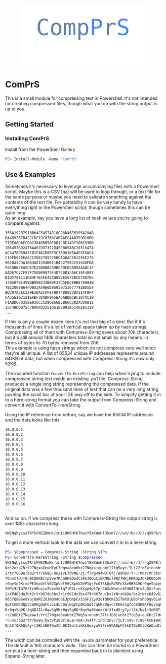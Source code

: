 <div align='center'>
<img src='Assets/comprs.svg' />
</div>

ComPrS
======  
This is a small module for compressing text in Powershell.  It's not intended for creating compressed files, though what you do with the string output is up to you.  

## Getting Started  

### Installing ComPrS  
Install from the PowerShell Gallery  
```Powershell
PS> Install-Module -Name 'ComPrS'
```  
  
## Use & Examples  
Sometimes it's necessary to leverage accompanying files with a Powershell script.  Maybe this is a CSV that will be used to loop through, or a text file for the same purpose or maybe you need to validate something against the contents of the text file.  For portability it can be very handy to have everything right in the Powershell script, though sometimes this can be quite long.  
As an example, say you have a long list of hash values you're going to compare against:  
```
356A192B7913B04C54574D18C28D46E6395428AB
DA4B9237BACCCDF19C0760CAB7AEC4A8359010B0
77DE68DAECD823BABBB58EDB1C8E14D7106E83BB
1B6453892473A467D07372D45EB05ABC2031647A
AC3478D69A3C81FA62E60F5C3696165A4E5E6AC4
C1DFD96EEA8CC2B62785275BCA38AC261256E278
902BA3CDA1883801594B6E1B452790CC53948FDA
FE5DBBCEA5CE7E2988B8C69BCFDFDE8904AABC1F
0ADE7C2CF97F75D009975F4D720D1FA6C19F4897
B1D5781111D84F7B3FE45A0852E59758CD7A87E5
17BA0791499DB908433B80F37C5FBC89B870084B
7B52009B64FD0A2A49E6D8A939753077792B0554
BD307A3EC329E10A2CFF8FB87480823DA114F8F4
FA35E192121EABF3DABF9F5EA6ABDBCBC107AC3B
F1ABD670358E036C31296E66B3B66C382AC00812
1574BDDB75C78A6FD2251D61E2993B5146201319
...
```  
If this is only a couple dozen lines it's not that big of a deal.  But if it's thousands of lines it's a lot of vertical space taken up by hash strings.  Compressing all of them with Compress-String saves about 70k characters, but it's still around 140k characters total so not small by any means. In terms of bytes its 70 bytes removed from 206.  
This example is using hash strings which do not compress very well since they're all unique.  A list of 65534 unique IP addresses represents around 841KB of data, but when compressed with Compress-String it's now only 52KB.  
  
The included function `ConvertTo-HereString` can help when trying to include compressed string text inside an existing .ps1 file.  Compress-String produces a single long string representing the compressed data.  If the original data was a few thousand lines of text that can be a very long string, pushing the scroll bar of your IDE way off to the side.  To simplify getting it in to a here-string format you can take the output from Compress-String and convert it with ConvertTo-HereString.  
  
Using the IP reference from before, say we have the 65534 IP addresses and the data looks like this:  
```
10.0.0.1
10.0.0.2
10.0.0.3
10.0.0.4
10.0.0.5
10.0.0.6
10.0.0.7
10.0.0.8
10.0.0.9
10.0.0.10
10.0.0.11
10.0.0.12
10.0.0.13
10.0.0.14
10.0.0.15
10.0.0.16
...
```  
And so on.  If we compress these with Compress-String the output string is over 189k characters long.  
```
VN1NqhyLsqTRfkFN5ZBmHr/zn1i9R6HtK7hwiY5kKWnHl35aK7///vd/+b//J///qX9P8/d0/D2df0/X39P99/T8Pb1/T/nt465kZ...
```
To get a more vertical look to the data we can convert it in to a here-string.  
```Powershell
PS> $Compressed = Compress-String -String $IPs
PS> ConvertTo-HereString -String $Compressed
VN1NqhyLsqTRfkFN5ZBmHr/zn1i9R6HtK7hwiY5kKWnHl35aK7///vd/+b//J///qX9P8/d0/D2df0/X39P99/T8Pb1/T/nt465kZ7I72aHsUnYqu5Udy65118qfade6a9217lp3rbvWXeuuza7Nrg1/hbs2uza7
Nrs2uza7Nrt27Nqxa8euHfyL7dqxa8euHbt27Nqxa+eunbt27tq5ayc/ILt27tq5a+eunbt27dq1a9euXbt27drFz+OuXbt27dq1a/eu3bt279q9a/eu3bt28+O/a/eu3bv27Nqza8+uPbv27Nqza8+uPbxtu/bs
2rtr7669u/bu2rtr7669u/bu2svL7dvN6/3j/f7xgv94w3+84j/e8R8v+Y+3/Mdr/mP3kxV2DYtlMS22xbhYF/NCX0JgUnvGLo0JkQmVCZkJnQmhCaUJqQmtyRhSdslN6E0ITihOSE5oTohOqE7ITg4Lzi7lCekJ
7QnxCfUJ+Qn9CQEKBcrpVwe7RChUKGQodCiEKJQopCi0KMQol99Z7NKjEKRQpJCk0KQQpVClkKXQpdx+WbJLmkKbQpxCnUKeQp9CoEKhQqLy+C3NLpUKmQqdCqEKpQqpCq0KsQq1yut54H3AgUCvSq9Kr0qvSq9K
r0qvSq9KrxoPE3bpVelV6VXpVelV6VXpVb2HPIg+FxG73kQeRV5FnkXeRR5G9Kr0qvSq4ynGLr0qvSq9Kr0qvSq9Kr0qvSq96uENyC69Kr0qvSq9Kr0qvSq9Kr0qverp8flvN//9/p7y99S/p/l7Ov6e9tdef0/3
39Pz9/Tu78zIrmRnsjvZoexSdiq7lR3LrnXXyp9p17pr3bXuWnetu9Zd667Nrs2uDX+Fuza7Nrs2uza7Nrs2u3bs2rFrx64d/Ivt2rFrx64du3bs2rFr566du3bu2rlrJz8gu3bu2rlr566du3bt2rVr165du3bt
2sXP465du3bt2rVr967du3bv2r1r967du3bz479r967du/bs2rNrz649u/bs2rNrz649vG279uzau2vvrr279u7au2vvrr279u7ay8vt283r/eP9/vGC/3jDf7ziP97xHy/5j7f8x2v+Y/eTFXYNi2UxLbbFuFgX
80JfQmBSe8YujQmRCZUJmQmdCaEJpQmpCa3JGFJ2yU3oTQhOKE5ITmhOiE6oTshODgvOLuUJ6QntCfEJ9Qn5Cf0JAQoFyulXB7tEKFQoZCh0KIQolCikKLQoxCiX31ns0qMQpFCkkKTQpBClUKWQpdCl3H5Zskua
QptCnEKdQp5Cn0KgQqFCovL4Lc0ulQqZCp0KoQqlCqkKrQqxCrXK63ngfcCBQK9Kr0qvSq9Kr0qvSq9Kr0qvGg8TdulV6VXpVelV6VXpVelVvYc8iD4XEbveRB5FXkWeRd5FHkb0qvSq9KrjKcYuvSq9Kr0qvSq9
Kr0qvSq9Kr3q4Q3ILr0qvSq9Kr0qvSq9Kr0qvSq96unx+W+3fxd5/y7y/l3k/bvI+3eR97/9tdff0/339Pw9vfs7M7Ir2ZnsTnYou5Sdym5lx7Jr3bXyZ9q17lp3rbvWXeuudde6a7Nrs2vDX+Guza7Nrs2uza7N
rs2uHbt27Nqxawf/Yrt27Nqxa8euHbt27Nq5a+eunbt27trJD8iunbt27tq5a+euXbt27dq1a9euXbt28fO4a9euXbt27dq9a/eu3bt279q9a/eu3fz479q9a/euPbv27Nqza8+uPbv27Nqzaw9v2649u/bu2rtr
7669u/bu2rtr7669u/bycvt283r/eL9/vOA/3vAfr/iPd/zHS/7jLf/xmv/Y/WSFXcNiWUyLbTEu1sW80JcQmNSesUtjQmRCZUJmQmdCaEJpQmpCazKGlF1yE3oTghOKE5ITmhOiE6oTspPDgrNLeUJ6QntCfEJ9
Qn5Cf0KAQoFy+tXBLhEKFQoZCh0KIQolCikKLQoxyuV3Frv0KAQpFCkkKTQpRClUKWQpdCm3X5bskqbQphCnUKeQp9CnEKhQqJCoPH5Ls0ulQqZCp0KoQqlCqkKrQqxCrfJ6HngfcCDQq9Kr0qvSq9Kr0qvSq9Kr
...
```  
The width can be controlled with the `-Width` parameter for your preference. The default is 160 characters wide.  This can then be stored in a PowerShell script as a here-string and then expanded back in to plaintext using Expand-String later.
